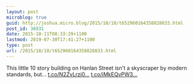 ```yaml
---
layout: post
microblog: true
guid: http://joshua.micro.blog/2015/10/10/t652960164358828033.html
post_id: 36931
date: 2015-10-11T08:33:29+1100
lastmod: 2019-07-30T17:41:27+1100
type: post
url: /2015/10/10/t652960164358828033.html
---
```

This little 10 story building on Hanlan Street isn't a skyscraper by modern standards, but… [t.co/N2ZvLrzj0...](http://t.co/N2ZvLrzj0Y) [t.co/iMkEQvPW3...](http://t.co/iMkEQvPW3n)
